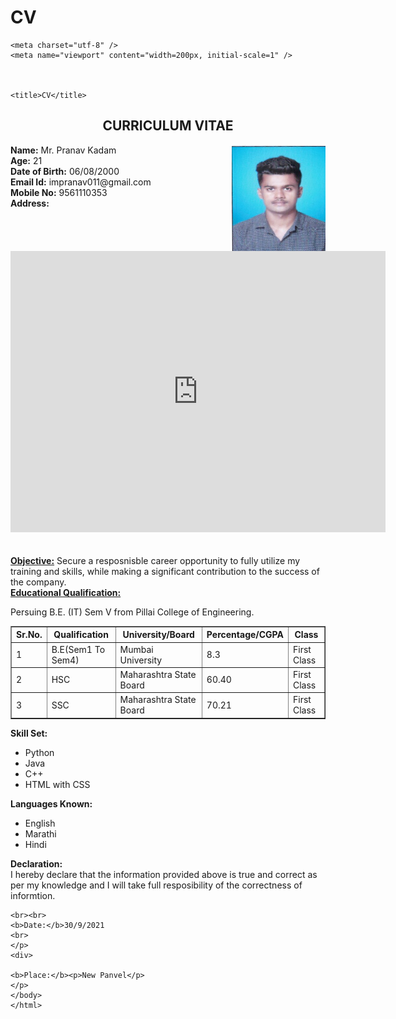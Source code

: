 # CV
<html>
  <head>
    
    <meta charset="utf-8" />
    <meta name="viewport" content="width=200px, initial-scale=1" />
   
      

    <title>CV</title>
</head>
<body>
  <h2 align="center">
    CURRICULUM VITAE
  </h2>
<img src="image.jpg" height="170px" width="150px" align="right">
  <p>
    <b>Name:</b> 
    Mr. Pranav Kadam
    <br>
    <b>Age:</b>
    21
    <br>
<b>Date of Birth:</b> 
    06/08/2000
    <br>
    <b>Email Id:</b>
    impranav011@gmail.com
    <br>
    <b>Mobile No:</b>
    9561110353
    <br>
    <b>Address:</b><br>
    <iframe src="https://www.google.com/maps/embed?pb=!1m18!1m12!1m3!1d1718.984858366643!2d73.98600516818212!3d17.688256997199876!2m3!1f0!2f0!3f0!3m2!1i1024!2i768!4f13.1!3m3!1m2!1s0x3bc2399f6bf9a78b%3A0x8d5b2a760c9173d!2sShree%20Nidhi%20Heights!5e1!3m2!1sen!2sin!4v1634060602820!5m2!1sen!2sin" width="600" height="450" style="border:0;" allowfullscreen="" loading="lazy"></iframe>
    <br><br><br>
    <b><u>Objective:</u></b>
    Secure a resposnisble career opportunity to fully utilize my training and skills, while making a significant contribution to the success of the company.
   <br>
    <b><u>Educational Qualification:</u></b>
  <br>
  <p>
  Persuing B.E. (IT) Sem V from Pillai College of Engineering.
  </p>
  
  <table border="1">
    <tr>
      <th>Sr.No.</th>
      <th>Qualification</th>
      <th>University/Board</th>
      <th>Percentage/CGPA</th>
      <th>Class</th>
    </tr>
    <tr>
      <td>1</td>
      <td>B.E(Sem1 To Sem4)</td>
      <td>Mumbai University</td>
      <td>8.3</td>
      <td>First Class</td>   
    </tr>
    <tr>
      <td>2</td>
      <td>HSC</td>
      <td>Maharashtra State Board</td>
      <td>60.40</td>
      <td>First Class</td>   
    </tr>
    <tr>
      <td>3</td>
      <td>SSC</td>
      <td>Maharashtra State Board</td>
      <td>70.21</td>
      <td>First Class</td>   
    </tr>
  </table>
  
  <p>
    <b>Skill Set:</b>
    <br>
    <ul>
      <li>Python</li>
      <li>Java</li>
      <li>C++</li>
      <li>HTML with CSS</li>
    </ul>
  <b>Languages Known:</b><ul>
  <li>English</li>
  <li>Marathi</li>
  <li>Hindi</li>
  </ul>                   
  </p>
  <p>
    <b>Declaration:</b><br>
    I hereby declare that the information provided above is true and correct as per my knowledge and I will take full resposibility of the correctness of informtion.
    
    <br><br>
    <b>Date:</b>30/9/2021   
    <br>
    </p>
    <div>
    
    <b>Place:</b><p>New Panvel</p>    
    </p>
    </body>
    </html>
    
